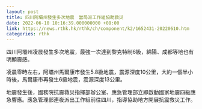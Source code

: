 ```yaml
---
layout: post
title: 四川阿壩州發生多次地震　當局派工作組協助救災
date: 2022-06-10 10:16:39.000000000 +08:00
link: https://news.rthk.hk/rthk/ch/component/k2/1652431-20220610.htm
categories: rthk
---
```


四川阿壩州凌晨發生多次地震，最強一次達到黎克特制6級，綿陽、成都等地也有明顯震感。

凌晨零時左右，阿壩州馬爾康市發生5.8級地震，震源深度10公里，大約一個半小時後，馬爾康市再發生6級地震，震源深度13公里。

地震發生後，國務院抗震救災指揮部辦公室、應急管理部立即啟動國家地震四級應急響應。應急管理部連夜派出工作組前往四川，指導協助地方開展抗震救災工作。
